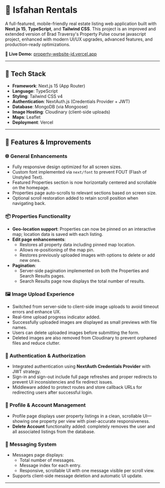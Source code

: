 # 🏡 Isfahan Rentals

A full-featured, mobile-friendly real estate listing web application built with **Next.js 15**, **TypeScript**, and **Tailwind CSS**. This project is an improved and extended version of Brad Traversy's Property Pulse course javascript project, enhanced with modern UI/UX upgrades, advanced features, and production-ready optimizations.

**🔗 Live Demo:** [property-website-jd.vercel.app](https://property-website-jd.vercel.app/)

---

## 🚀 Tech Stack

- **Framework**: Next.js 15 (App Router)
- **Language**: TypeScript
- **Styling**: Tailwind CSS v4
- **Authentication**: NextAuth.js (Credentials Provider + JWT)
- **Database**: MongoDB (via Mongoose)
- **Image Hosting**: Cloudinary (client-side uploads)
- **Maps**: Leaflet
- **Deployment**: Vercel

---

## 🌟 Features & Improvements

### 🌐 General Enhancements
- Fully responsive design optimized for all screen sizes.
- Custom font implemented via `next/font` to prevent FOUT (Flash of Unstyled Text).
- Featured Properties section is now horizontally centered and scrollable on the homepage.
- Properties page auto-scrolls to relevant sections based on screen size.
- Optional scroll restoration added to retain scroll position when navigating back.

### 📦 Properties Functionality
- **Geo-location support**: Properties can now be pinned on an interactive map; location data is saved with each listing.
- **Edit page enhancements**:
  - Restores all property data including pinned map location.
  - Allows re-positioning of the map pin.
  - Restores previously uploaded images with options to delete or add new ones.
- **Pagination**:
  - Server-side pagination implemented on both the Properties and Search Results pages.
  - Search Results page now displays the total number of results.

### 🖼️ Image Upload Experience
- Switched from server-side to client-side image uploads to avoid timeout errors and enhance UX.
- Real-time upload progress indicator added.
- Successfully uploaded images are displayed as small previews with file names.
- Users can delete uploaded images before submitting the form.
- Deleted images are also removed from Cloudinary to prevent orphaned files and reduce clutter.

### 🔐 Authentication & Authorization
- Integrated authentication using **NextAuth Credentials Provider** with JWT strategy.
- Sign-in and sign-out include full page refreshes and proper redirects to prevent UI inconsistencies and fix redirect issues.
- Middleware added to protect routes and store callback URLs for redirecting users after successful login.

### 👤 Profile & Account Management
- Profile page displays user property listings in a clean, scrollable UI—showing one property per view with pixel-accurate responsiveness.
- **Delete Account** functionality added: completely removes the user and all associated listings from the database.

### 💬 Messaging System
- Messages page displays:
  - Total number of messages.
  - Message index for each entry.
  - Responsive, scrollable UI with one message visible per scroll view.
- Supports client-side message deletion and automatic UI update.

---
